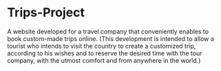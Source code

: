 # Trips-Project
 
 A website developed for a travel company that conveniently enables to book custom-made trips online.
(This development is intended to allow a tourist who intends to visit the country to create a customized trip, according to his wishes and to reserve the desired time with the tour company, with the utmost comfort and from anywhere in the world.)

